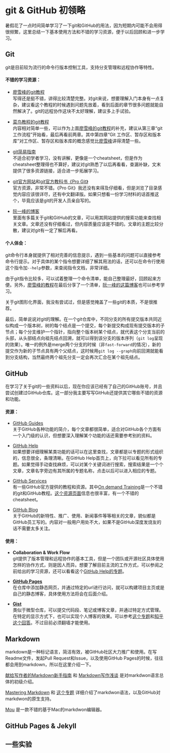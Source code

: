 # git & GitHub 初领略

暑假花了一点时间简单学习了一下git和GitHub的用法，因为短期内可能不会用得很频繁，这里总结一下基本使用方法和不错的学习资源，便于以后回顾和进一步学习。



## Git

git是目前较为流行的命令行版本控制工具，支持分支管理和远程协作等特性。

#### 不错的学习资源：

- [廖雪峰的git教程][1]  
写得还是挺不错，讲得比较清楚完整。对git来说，想要理解入门本身有一点复杂，建议看这个教程的时候遇到问题先放着，看到后面的章节很多问题就能自然解决了。git的远程协作这块不太好理解，建议多上手试验。

- [菜鸟教程的git教程][2]  
内容相对简单一些，可以作为上面[廖雪峰的git教程][1]的补充，建议从第三章“git工作流程”开始看，最后再看前两章。其中第四章“Git 工作区、暂存区和版本库”对工作区、暂存区和版本库的概念感觉比[廖雪峰][1]讲得清楚一些。

- [git简易指南][3]  
不适合初学者学习，没有讲解，更像是一个cheatsheet，但是作为cheatsheet整理得也不算好，建议对git熟悉了以后再看看，查漏补缺，文末提供了很多资源链接，适合进一步拓展学习。

- [git官方网站][4]和[git官方教科书《Pro Git》][5]  
官方资源，非常不错。《Pro Git》我还没有来得及仔细看，但是浏览了目录感觉内容应该很详尽，还有中文翻译版。如果只想看一份学习材料的话首推这个，毕竟应该是git的开发人员亲自写的。

- [阮一峰的博客][6]  
里面有多篇关于git和GitHub的文章，可以用其网站提供的搜索功能来查找相关文章。文章还没有仔细看过，但内容质量应该是不错的。文章的主题比较分散，建议对git有一定了解后再看。

#### 个人体会：

git命令行本身就提供了相对完善的信息提示，遇到一些基本的问题可以直接参考命令行提示。对于具体的某个指令想要详细了解其用法的话，还可以在命令行使用这个指令加`--help`参数，来查阅指令文档，非常详细。

由于git指令比较多，可以试着整理一个命令清单，能自己整理最好，回顾起来方便。另外，[廖雪峰的教程][1]在最后分享了一个清单，[阮一峰的这篇博客][7]也可以参考学习。

关于git图形化界面，我没有尝试过，但是感觉掩盖了一些git的本质，不是很推荐。

最后，简单说说对git的理解。在一个git仓库中，不同分支的所有提交版本共同近似构成一个版本树，树的每个结点是一个提交，每个新提交构成现有提交版本的子节点；每个分支维护一个指针，指向整个版本树某个结点，就代表这个分支当前的头部，从头部结点向祖先结点回溯，就可以得到该分支的版本序列（`git log`呈现的效果）。唯一的例外是merge两个分支的时候（非`fast-forward`的情况），新的提交作为新的子节点具有两个父结点，这时候用`git log --graph`向前回溯就能看到分支结构，当然最终两个祖先分支一定会再次汇合在某个祖先结点。

[1]: http://www.liaoxuefeng.com/wiki/0013739516305929606dd18361248578c67b8067c8c017b000
[2]: http://www.runoob.com/git/git-tutorial.html
[3]: http://www.bootcss.com/p/git-guide/index.html
[4]: https://git-scm.com/
[5]: https://git-scm.com/book/en/v2
[6]: http://www.ruanyifeng.com/blog/developer/
[7]: http://www.ruanyifeng.com/blog/2015/12/git-cheat-sheet.html?bsh_bid=938838579



## GitHub

在学习了关于git的一些资料以后，现在你应该已经有了自己的GitHub账号，并且尝试创建过GitHub仓库。这一部分我主要写写GitHub还提供其它哪些不错的资源和功能。

#### 资源：

- [GitHub Guides](https://guides.github.com/)  
关于GitHub各种功能的简介，每个文章都很简单，适合对GitHub各个方面有一个入门级的认识，但想要深入理解某个功能的话还需要参考别的资料。

- [GitHub Help](https://help.github.com/)  
如果想要详细理解某类功能的话可以在这里查找，文章都是以专题的形式组织的，信息很全，条理清晰。在GitHub Help首页上，向下拉可以看见所有的专题。如果觉得手动查找麻烦，可以对某个关键词进行搜索，搜索结果是一个个文章，文章名字旁边有其所属的专题名称，点击以后可以进入相应的专题。

- [GitHub Services](https://services.github.com/)  
有一些GitHub官方提供的教程和资源。其中[On demand Training](https://services.github.com/on-demand/)是一个不错的git和GitHub教程。[这个资源页面](https://services.github.com/classnotes/)信息也很丰富，有一个不错的cheatsheet。

- [GitHub Blog](https://github.com/blog)  
关于GitHub的新特性、推广、使用、新闻事件等等相关的文章，貌似都是GitHub员工写的。内容对一般用户用处不大，如果不是GitHub深度发烧友的话不需要太多关注。

#### 使用：

- **Collaboration & Work Flow**  
git提供了版本管理和远程协作的基本工具，但是一个团队或开源社区具体使用怎样的协作方式，则是因人而异。想要了解目前主流的工作方式，可以参阅之前给出的学习资源，还可以看看这个[GitHub Help的专题](https://help.github.com/categories/collaborating-with-issues-and-pull-requests/)。

- **[GitHub Pages](https://pages.github.com/)**  
在仓库中添加静态网页，并通过特定的url进行访问，就可以构建项目主页或是自己的静态博客，具体使用方法将会在后面介绍。

- **[Gist](https://gist.github.com/)**  
类似于微型仓库，可以提交代码段、笔记或博客文章，并通过特定方式管理。在特定的显示方式下，也可以实现个人博客的效果。可以参考[这个专题](https://help.github.com/categories/gists/)和[知乎这个回答](https://www.zhihu.com/question/21343711)。不过目前必须翻墙才能使用。



## Markdown

markdown是一种标记语言，简洁有效，被GitHub社区大力推广和使用。在写Readme文件，发起Pull Request和Issue，以及使用GitHub Pages的时候，往往都会用到markdown，所以在这里介绍一下。

[献给写作者的Markdown新手指南](http://www.jianshu.com/p/q81RER)
和
[Markdown写作浅谈](http://www.jianshu.com/p/PpDNMG)
是对markdwon语言总体的初级介绍。

[Mastering Markdown](https://guides.github.com/features/mastering-markdown/)
和
[这个专题](https://help.github.com/categories/writing-on-github/)
详细介绍了markdwon语法，以及GitHub对markdwon的原生支持。

[Mou](http://25.io/mou/)
是一款不错的基于Mac的markdwon编辑器。



## GitHub Pages & Jekyll





## 一些实验